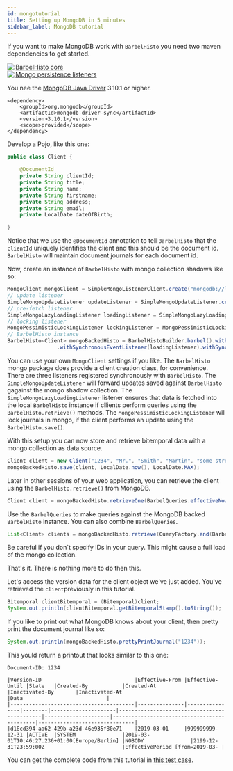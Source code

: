 ```yaml
---
id: mongotutorial
title: Setting up MongoDB in 5 minutes
sidebar_label: MongoDB tutorial
---
```

If you want to make MongoDB work with `BarbelHisto` you need two maven dependencies to get started.


<a href="https://search.maven.org/search?q=g:%22org.projectbarbel%22%20AND%20a:%22barbelhisto%22"><img src="https://img.shields.io/maven-central/v/org.projectbarbel/barbelhisto.svg?label=Maven%20Central" align="left">BarbelHisto core</a>
<br>
<a href="https://search.maven.org/search?q=g:%22org.projectbarbel%22%20AND%20a:%22barbelhisto-persistence-mongo%22"><img src="https://img.shields.io/maven-central/v/org.projectbarbel/barbelhisto-persistence-mongo.svg?label=Maven%20Central" align="left">Mongo persistence listeners</a>

You nee the [MongoDB Java Driver](https://mongodb.github.io/mongo-java-driver/) 3.10.1 or higher.

```
<dependency>
	<groupId>org.mongodb</groupId>
	<artifactId>mongodb-driver-sync</artifactId>
	<version>3.10.1</version>
	<scope>provided</scope>
</dependency>
```

Develop a Pojo, like this one:
```java
public class Client {

    @DocumentId
    private String clientId;
    private String title;
    private String name;
    private String firstname;
    private String address;
    private String email;
    private LocalDate dateOfBirth;

}
```
Notice that we use the `@DocumentId` annotation to tell `BarbelHisto` that the `clientId` uniquely identifies the client and this should be the document id. `BarbelHisto` will maintain document journals for each document id.

Now, create an instance of `BarbelHisto` with mongo collection shadows like so:
```java
MongoClient mongoClient = SimpleMongoListenerClient.create("mongodb://localhost:12345").getMongoClient();
// update listener
SimpleMongoUpdateListener updateListener = SimpleMongoUpdateListener.create(mongoClient, "testDb", "testCol", Client.class, BarbelHistoContext.getDefaultGson());
// pre-fetch listener
SimpleMongoLazyLoadingListener loadingListener = SimpleMongoLazyLoadingListener.create(mongoClient, "testDb", "testCol", Client.class, BarbelHistoContext.getDefaultGson());
// locking listener
MongoPessimisticLockingListener lockingListener = MongoPessimisticLockingListener.create(mongoClient, "lockDb", "docLocks");
// BarbelHisto instance
BarbelHisto<Client> mongoBackedHisto = BarbelHistoBuilder.barbel().withSynchronousEventListener(updateListener)
                .withSynchronousEventListener(loadingListener).withSynchronousEventListener(lockingListener).build();
```
You can use your own `MongoClient` settings if you like. The `BarbelHisto` mongo package does provide a client creation class, for convenience. There are three listeners registered synchronously with `BarbelHisto`. The `SimpleMongoUpdateListener` will forward updates saved against `BarbelHisto` gagainst the mongo shadow collection. The `SimpleMongoLazyLoadingListener` listener ensures that data is fetched into the local `BarbelHisto` instance if cllients perform queries using the `BarbelHisto.retrieve()` methods. The `MongoPessimisticLockingListener` will lock journals in mongo, if the client performs an update using the `BarbelHisto.save()`. 

With this setup you can now store and retrieve bitemporal data with a mongo collection as data source.
```java
Client client = new Client("1234", "Mr.", "Smith", "Martin", "some street 11", "somemail@projectbarbel.org", LocalDate.of(1973, 6, 20));
mongoBackedHisto.save(client, LocalDate.now(), LocalDate.MAX);
```  
Later in other sessions of your web application, you can retrieve the client using the `BarbelHisto.retrieve()` from MongoDB.
```java
Client client = mongoBackedHisto.retrieveOne(BarbelQueries.effectiveNow("1234"));
```  
Use the `BarbelQueries` to make queries against the MongoDB backed `BarbelHisto` instance. You can also combine `BarbelQueries`.
```java
List<Client> clients = mongoBackedHisto.retrieve(QueryFactory.and(BarbelQueries.effectiveNow("1234"),BarbelQueries.effectiveNow("1234")));
```  
Be careful if you don`t specify IDs in your query. This might cause a full load of the mongo collection.

That's it. There is nothing more to do then this. 

Let's access the version data for the client object we've just added. You've retrieved the `client`previously in this tutorial.
```java
Bitemporal clientBitemporal = (Bitemporal)client;
System.out.println(clientBitemporal.getBitemporalStamp().toString());
```
If you like to print out what MongoDB knows about your client, then pretty print the document journal like so:
```java
System.out.println(mongoBackedHisto.prettyPrintJournal("1234"));
```
This yould return a printout that looks similar to this one:
````
Document-ID: 1234

|Version-ID                              |Effective-From |Effective-Until |State   |Created-By           |Created-At                                   |Inactivated-By       |Inactivated-At                               |Data                           |
|----------------------------------------|---------------|----------------|--------|---------------------|---------------------------------------------|---------------------|---------------------------------------------|-------------------------------|
|d18cd394-aa62-429b-a23d-46e935f80e71    |2019-03-01     |999999999-12-31 |ACTIVE  |SYSTEM               |2019-03-01T10:46:27.236+01:00[Europe/Berlin] |NOBODY               |2199-12-31T23:59:00Z                         |EffectivePeriod [from=2019-03- |
````

You can get the complete code from this tutorial in [this test case](https://github.com/projectbarbel/barbelhisto-persistence-mongo/blob/master/src/test/java/com/projectbarbel/histo/persistence/mongo/IntegratingMongo_Tutorial_DZone.java).